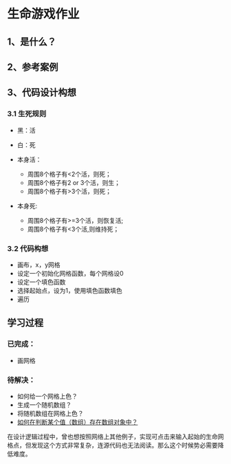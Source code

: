 # 生命游戏作业
## 1、是什么？
## 2、参考案例
## 3、代码设计构想
### 3.1 生死规则
* 黑：活
* 白：死
* 本身活：
  * 周围8个格子有<2个活，则死；
  * 周围8个格子有2 or 3个活，则生；
  * 周围8个格子有>3个活，则死；

* 本身死:
  * 周围8个格子有>=3个活，则恢复活;
  * 周围8个格子有<3个活,则维持死；

### 3.2 代码构想
* 画布，x，y网格
* 设定一个初始化网格函数，每个网格设0
* 设定一个填色函数
* 选择起始点，设为1，使用填色函数填色
* 遍历

## 学习过程
### 已完成：
* 画网格

### 待解决：
* 如何给一个网格上色？
* 生成一个随机数组？
* 将随机数组在网格上色？
* [如何在判断某个值（数组）存在数组对象中？](http://stackoverflow.com/questions/6315180/javascript-search-array-of-arrays)

在设计逻辑过程中，曾也想按照网络上其他例子，实现可点击来输入起始的生命网格点，但发现这个方式非常复杂，连源代码也无法阅读。那么这个时候势必需要降低难度。
